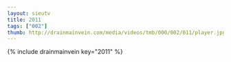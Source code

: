 ```yaml
--- 
layout: sieutv
title: 2011
tags: ["002"]
thumb: http://drainmainvein.com/media/videos/tmb/000/002/011/player.jpg
---
```

{% include drainmainvein key="2011" %} 
